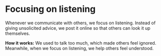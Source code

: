 # Focusing on listening 
Whenever we communicate with others, we focus on listening. Instead of giving unsolicited advice, we post it online so that others can look it up themselves.  

**How it works:** We used to talk too much, which made others feel ignored. Meanwhile, when we focus on listening, we help others feel understood.   
